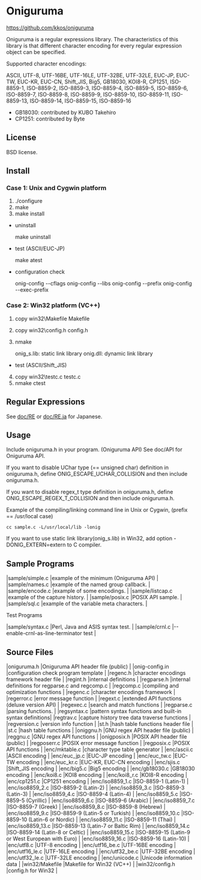 Oniguruma
=========

https://github.com/kkos/oniguruma

Oniguruma is a regular expressions library.
The characteristics of this library is that different character encoding
for every regular expression object can be specified.

Supported character encodings:

  ASCII, UTF-8, UTF-16BE, UTF-16LE, UTF-32BE, UTF-32LE,
  EUC-JP, EUC-TW, EUC-KR, EUC-CN,
  Shift_JIS, Big5, GB18030, KOI8-R, CP1251,
  ISO-8859-1, ISO-8859-2, ISO-8859-3, ISO-8859-4, ISO-8859-5,
  ISO-8859-6, ISO-8859-7, ISO-8859-8, ISO-8859-9, ISO-8859-10,
  ISO-8859-11, ISO-8859-13, ISO-8859-14, ISO-8859-15, ISO-8859-16

* GB18030: contributed by KUBO Takehiro
* CP1251:  contributed by Byte


License
-------

  BSD license.


Install
-------

### Case 1: Unix and Cygwin platform

   1. ./configure
   2. make
   3. make install

   * uninstall

     make uninstall

   * test (ASCII/EUC-JP)

     make atest

   * configuration check

     onig-config --cflags
     onig-config --libs
     onig-config --prefix
     onig-config --exec-prefix



### Case 2: Win32 platform (VC++)

   1. copy win32\Makefile Makefile
   2. copy win32\config.h config.h
   3. nmake

      onig_s.lib:  static link library
      onig.dll:    dynamic link library

   * test (ASCII/Shift_JIS)

   4. copy win32\testc.c testc.c
   5. nmake ctest



Regular Expressions
-------------------

  See [doc/RE](doc/RE) or [doc/RE.ja](doc/RE.ja) for Japanese.


Usage
-----

  Include oniguruma.h in your program. (Oniguruma API)
  See doc/API for Oniguruma API.

  If you want to disable UChar type (== unsigned char) definition
  in oniguruma.h, define ONIG_ESCAPE_UCHAR_COLLISION and then 
  include oniguruma.h.

  If you want to disable regex_t type definition in oniguruma.h,
  define ONIG_ESCAPE_REGEX_T_COLLISION and then include oniguruma.h.

  Example of the compiling/linking command line in Unix or Cygwin,
  (prefix == /usr/local case)

    cc sample.c -L/usr/local/lib -lonig


  If you want to use static link library(onig_s.lib) in Win32,
  add option -DONIG_EXTERN=extern to C compiler.



Sample Programs
---------------

|sample/simple.c    |example of the minimum (Oniguruma API)   |
|sample/names.c     |example of the named group callback.     |
|sample/encode.c    |example of some encodings.               |
|sample/listcap.c   |example of the capture history.          |
|sample/posix.c     |POSIX API sample.                        |
|sample/sql.c       |example of the variable meta characters. |


Test Programs

|sample/syntax.c    |Perl, Java and ASIS syntax test.       |
|sample/crnl.c      |--enable-crnl-as-line-terminator test  |


Source Files
------------

|oniguruma.h        |Oniguruma API header file (public)                      |
|onig-config.in     |configuration check program template                    |
|regenc.h           |character encodings framework header file               |
|regint.h           |internal definitions                                    |
|regparse.h         |internal definitions for regparse.c and regcomp.c       |
|regcomp.c          |compiling and optimization functions                    |
|regenc.c           |character encodings framework                           |
|regerror.c         |error message function                                  |
|regext.c           |extended API functions (deluxe version API)             |
|regexec.c          |search and match functions                              |
|regparse.c         |parsing functions.                                      |
|regsyntax.c        |pattern syntax functions and built-in syntax definitions|
|regtrav.c          |capture history tree data traverse functions            |
|regversion.c       |version info function                                   |
|st.h               |hash table functions header file                        |
|st.c               |hash table functions                                    |
|oniggnu.h          |GNU regex API header file (public)                      |
|reggnu.c           |GNU regex API functions                                 |
|onigposix.h        |POSIX API header file (public)                          |
|regposerr.c        |POSIX error message function                            |
|regposix.c         |POSIX API functions                                     |
|enc/mktable.c      |character type table generator                          |
|enc/ascii.c        |ASCII encoding                                          |
|enc/euc_jp.c       |EUC-JP encoding                                         |
|enc/euc_tw.c       |EUC-TW encoding                                         |
|enc/euc_kr.c       |EUC-KR, EUC-CN encoding                                 |
|enc/sjis.c         |Shift_JIS encoding                                      |
|enc/big5.c         |Big5      encoding                                      |
|enc/gb18030.c      |GB18030   encoding                                      |
|enc/koi8.c         |KOI8      encoding                                      |
|enc/koi8_r.c       |KOI8-R    encoding                                      |
|enc/cp1251.c       |CP1251    encoding                                      |
|enc/iso8859_1.c    |ISO-8859-1 (Latin-1)                                    |
|enc/iso8859_2.c    |ISO-8859-2 (Latin-2)                                    |
|enc/iso8859_3.c    |ISO-8859-3 (Latin-3)                                    |
|enc/iso8859_4.c    |ISO-8859-4 (Latin-4)                                    |
|enc/iso8859_5.c    |ISO-8859-5 (Cyrillic)                                   |
|enc/iso8859_6.c    |ISO-8859-6 (Arabic)                                     |
|enc/iso8859_7.c    |ISO-8859-7 (Greek)                                      |
|enc/iso8859_8.c    |ISO-8859-8 (Hebrew)                                     |
|enc/iso8859_9.c    |ISO-8859-9 (Latin-5 or Turkish)                         |
|enc/iso8859_10.c   |ISO-8859-10 (Latin-6 or Nordic)                         |
|enc/iso8859_11.c   |ISO-8859-11 (Thai)                                      |
|enc/iso8859_13.c   |ISO-8859-13 (Latin-7 or Baltic Rim)                     |
|enc/iso8859_14.c   |ISO-8859-14 (Latin-8 or Celtic)                         |
|enc/iso8859_15.c   |ISO-8859-15 (Latin-9 or West European with Euro)        |
|enc/iso8859_16.c   |ISO-8859-16 (Latin-10)                                  |
|enc/utf8.c         |UTF-8    encoding                                       |
|enc/utf16_be.c     |UTF-16BE encoding                                       |
|enc/utf16_le.c     |UTF-16LE encoding                                       |
|enc/utf32_be.c     |UTF-32BE encoding                                       |
|enc/utf32_le.c     |UTF-32LE encoding                                       |
|enc/unicode.c      |Unicode information data                                |
|win32/Makefile     |Makefile for Win32 (VC++)                               |
|win32/config.h     |config.h for Win32                                      |
